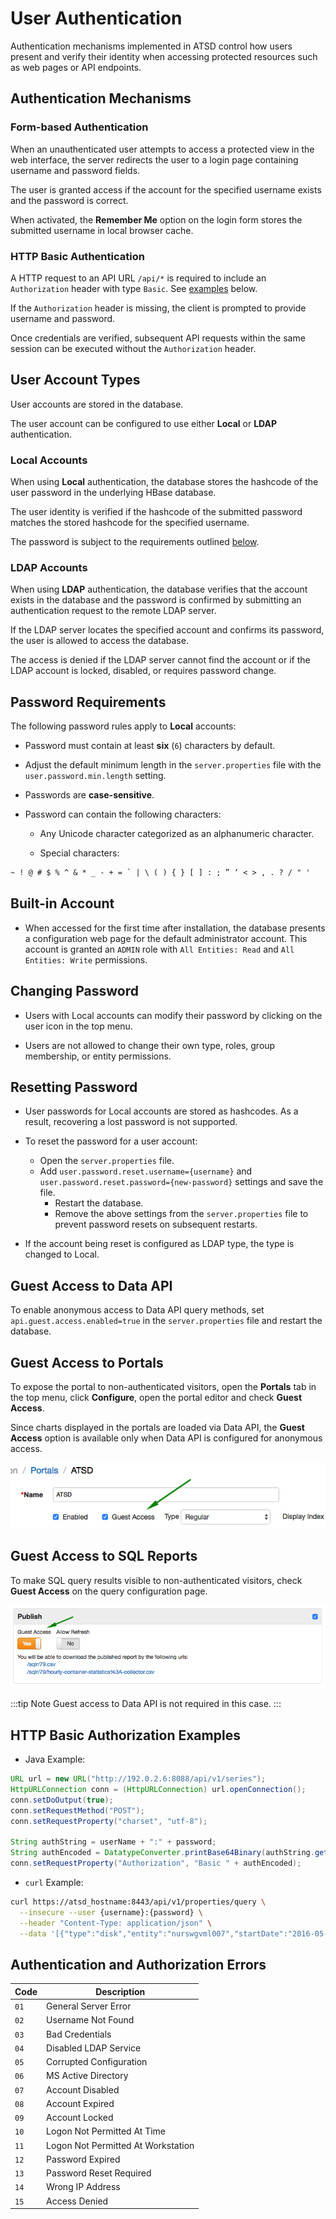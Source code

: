 # User Authentication

Authentication mechanisms implemented in ATSD control how users present and verify their identity when accessing protected resources such as web pages or API endpoints.

## Authentication Mechanisms

### Form-based Authentication

When an unauthenticated user attempts to access a protected view in the web interface, the server redirects the user to a login page containing username and password fields.

The user is granted access if the account for the specified username exists and the password is correct.

When activated, the **Remember Me** option on the login form stores the submitted username in local browser cache.

### HTTP Basic Authentication

A HTTP request to an API URL `/api/*` is required to include an `Authorization` header with type `Basic`. See [examples](#http-basic-authorization-examples) below.

If the `Authorization` header is missing, the client is prompted to provide username and password.

Once credentials are verified, subsequent API requests within the same session can be executed without the `Authorization` header.

## User Account Types

User accounts are stored in the database.

The user account can be configured to use either **Local** or **LDAP** authentication.

### Local Accounts

When using **Local** authentication, the database stores the hashcode of the user password in the underlying HBase database.

The user identity is verified if the hashcode of the submitted password matches the stored hashcode for the specified username.

The password is subject to the requirements outlined [below](#password-requirements).

### LDAP Accounts

When using **LDAP** authentication, the database verifies that the account exists in the database and the password is confirmed by submitting an authentication request to the remote LDAP server.

If the LDAP server locates the specified account and confirms its password, the user is allowed to access the database.

The access is denied if the LDAP server cannot find the account or if the LDAP account is locked, disabled, or requires password change.

## Password Requirements

The following password rules apply to **Local** accounts:

* Password must contain at least **six** (`6`) characters by default.

* Adjust the default minimum length in the `server.properties` file with the `user.password.min.length` setting.

* Passwords are **case-sensitive**.

* Password can contain the following characters:

  * Any Unicode character categorized as an alphanumeric character.

  * Special characters:

```txt
~ ! @ # $ % ^ & * _ - + = ` | \ ( ) { } [ ] : ; ” ‘ < > , . ? / " '
```

## Built-in Account

* When accessed for the first time after installation, the database presents a configuration web page for the default administrator account. This account is granted an `ADMIN` role with `All Entities: Read` and `All Entities: Write` permissions.

## Changing Password

* Users with Local accounts can modify their password by clicking on the user icon in the top menu.

* Users are not allowed to change their own type, roles, group membership, or entity permissions.

## Resetting Password

* User passwords for Local accounts are stored as hashcodes. As a result, recovering a lost password is not supported.

* To reset the password for a user account:
  * Open the `server.properties` file.
  * Add `user.password.reset.username={username}` and `user.password.reset.password={new-password}` settings and save the file.
    * Restart the database.
    * Remove the above settings from the `server.properties` file to prevent password resets on subsequent restarts.

* If the account being reset is configured as LDAP type, the type is changed to Local.

## Guest Access to Data API

To enable anonymous access to Data API query methods, set `api.guest.access.enabled=true` in the `server.properties` file and restart the database.

## Guest Access to Portals

To expose the portal to non-authenticated visitors, open the **Portals** tab in the top menu, click **Configure**, open the portal editor and check **Guest Access**.

Since charts displayed in the portals are loaded via Data API, the **Guest Access** option is available only when Data API is configured for anonymous access.

![portal guest](./images/portal-guest.png)

## Guest Access to SQL Reports

To make SQL query results visible to non-authenticated visitors, check **Guest Access** on the query configuration page.

![SQL guest](./images/sql-guest-access.png)

<!-- markdownlint-enable MD032 -->
:::tip Note
Guest access to Data API is not required in this case.
:::
<!-- markdownlint-disable MD032 -->

## HTTP Basic Authorization Examples

* Java Example:

```java
URL url = new URL("http://192.0.2.6:8088/api/v1/series");
HttpURLConnection conn = (HttpURLConnection) url.openConnection();
conn.setDoOutput(true);
conn.setRequestMethod("POST");
conn.setRequestProperty("charset", "utf-8");

String authString = userName + ":" + password;
String authEncoded = DatatypeConverter.printBase64Binary(authString.getBytes());
conn.setRequestProperty("Authorization", "Basic " + authEncoded);
```

* `curl` Example:

```bash
curl https://atsd_hostname:8443/api/v1/properties/query \
  --insecure --user {username}:{password} \
  --header "Content-Type: application/json" \
  --data '[{"type":"disk","entity":"nurswgvml007","startDate":"2016-05-25T04:00:00Z","endDate":"now"}]'
```

## Authentication and Authorization Errors

**Code** | **Description**
---|---
`01` | General Server Error
`02` | Username Not Found
`03` | Bad Credentials
`04` | Disabled LDAP Service
`05` | Corrupted Configuration
`06` | MS Active Directory
`07` | Account Disabled
`08` | Account Expired
`09` | Account Locked
`10` | Logon Not Permitted At Time
`11` | Logon Not Permitted At Workstation
`12` | Password Expired
`13` | Password Reset Required
`14` | Wrong IP Address
`15` | Access Denied
